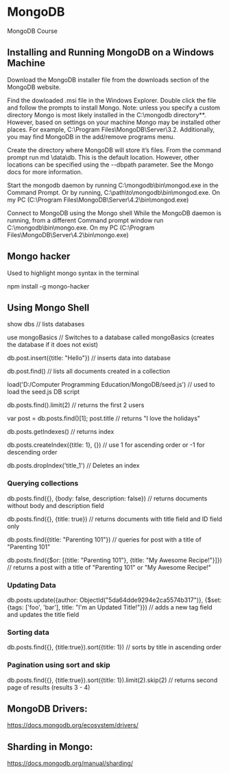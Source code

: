 # MongoDB
MongoDB Course

## Installing and Running MongoDB on a Windows Machine
Download the MongoDB installer file from the downloads section of the MongoDB website.

Find the dowloaded .msi file in the Windows Explorer. Double click the file and follow the prompts to install Mongo. Note: unless you specify a custom directory Mongo is most likely installed in the C:\mongodb directory**. However, based on settings on your machine Mongo may be installed other places. For example, C:\Program Files\MongoDB\Server\3.2. Additionally, you may find MongoDB in the add/remove programs menu.

Create the directory where MongoDB will store it’s files. From the command prompt run md \data\db. This is the default location. However, other locations can be specified using the --dbpath parameter. See the Mongo docs for more information.

Start the mongodb daemon by running C:\mongodb\bin\mongod.exe in the Command Prompt. Or by running, C:\path\to\mongodb\bin\mongod.exe. On my PC (C:\Program Files\MongoDB\Server\4.2\bin\mongod.exe)

Connect to MongoDB using the Mongo shell While the MongoDB daemon is running, from a different Command prompt window run C:\mongodb\bin\mongo.exe. On my PC (C:\Program Files\MongoDB\Server\4.2\bin\mongo.exe)

## Mongo hacker
Used to highlight mongo syntax in the terminal

npm install -g mongo-hacker 

## Using Mongo Shell
show dbs    // lists databases

use mongoBasics     // Switches to a database called mongoBasics (creates the database if it does not exist)

 db.post.insert({title: "Hello"})   // inserts data into database

 db.post.find()     // lists all documents created in a collection

 load('D:/Computer Programming Education/MongoDB/seed.js')  // used to load the seed.js DB script

 db.posts.find().limit(2)   // returns the first 2 users

 var post = db.posts.find()[1];
 post.title     // returns "I love the holidays"

 db.posts.getIndexes()      // returns index

db.posts.createIndex({title: 1}, {})    // use 1 for ascending order or -1 for descending order


 db.posts.dropIndex('title_1')      // Deletes an index

### Querying collections
 db.posts.find({}, {body: false, description: false})    // returns documents without body and description field

 db.posts.find({}, {title: true})   // returns documents with title field and ID field only

 db.posts.find({title: "Parenting 101"})    // queries for post with a title of "Parenting 101"

 db.posts.find({$or: [{title: "Parenting 101"}, {title: "My Awesome Recipe!"}]})    // returns a post with a title of "Parenting 101" or "My Awesome Recipe!"

 ### Updating Data
 db.posts.update({author: ObjectId("5da64dde9294e2ca5574b317")}, {$set: {tags: ['foo', 'bar'], title: "I'm an Updated Title!"}})    // adds a new tag field and updates the title field

 ### Sorting data
 db.posts.find({}, {title:true}).sort({title: 1})   // sorts by title in ascending order 

 ### Pagination using sort and skip
 db.posts.find({}, {title:true}).sort({title: 1}).limit(2).skip(2)   // returns second page of results (results 3 - 4)

 ## MongoDB Drivers: 
 https://docs.mongodb.org/ecosystem/drivers/

 ## Sharding in Mongo: 
 https://docs.mongodb.org/manual/sharding/